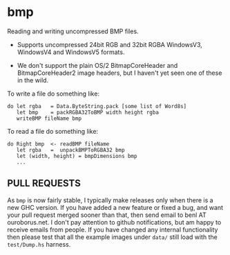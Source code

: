 bmp
===

Reading and writing uncompressed BMP files.

* Supports uncompressed 24bit RGB and 32bit RGBA WindowsV3, WindowsV4 and WindowsV5 formats.
 
* We don't support the plain OS/2 BitmapCoreHeader and BitmapCoreHeader2 image headers, but I haven't yet seen one of these in the wild.

To write a file do something like:

    do let rgba   = Data.ByteString.pack [some list of Word8s]
       let bmp    = packRGBA32ToBMP width height rgba
       writeBMP fileName bmp

To read a file do something like:

    do Right bmp  <- readBMP fileName
       let rgba   =  unpackBMPToRGBA32 bmp
       let (width, height) = bmpDimensions bmp
       ...
  

## PULL REQUESTS

As `bmp` is now fairly stable, I typically make releases only when there is a new GHC version. If you have added a new feature or fixed a bug, and want your pull request merged sooner than that, then send email to benl AT ouroborus.net. I don't pay attention to github notifications, but am happy to receive emails from people. If you have changed any internal functionality then please test that all the example images under `data/` still load with the `test/Dump.hs` harness. 
